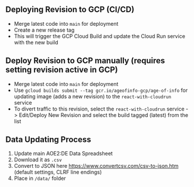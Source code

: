 ## Deploying Revision to GCP (CI/CD)

- Merge latest code into `main` for deployment
- Create a new release tag
- This will trigger the GCP Cloud Build and update the Cloud Run service with the new build

## Deploy Revision to GCP manually (requires setting revision active in GCP)

- Merge latest code into `main` for deployment
- Use `gcloud builds submit --tag gcr.io/ageofinfo-gcp/age-of-info` for updating image (adds a new revision) to the `react-with-cloudrun` service
- To divert traffic to this revision, select the `react-with-cloudrun` service -> Edit/Deploy New Revision and select the build tagged (latest) from the list

## Data Updating Process

1. Update main AOE2:DE Data Spreadsheet
2. Download it as `.csv`
3. Convert to JSON here https://www.convertcsv.com/csv-to-json.htm (default settings, CLRF line endings)
4. Place in `/data/` folder
